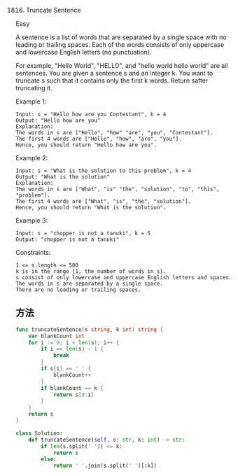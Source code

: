 1816. Truncate Sentence


Easy


A sentence is a list of words that are separated by a single space with no leading or trailing spaces. Each of the words consists of only uppercase and lowercase English letters (no punctuation).

For example, "Hello World", "HELLO", and "hello world hello world" are all sentences.
You are given a sentence s​​​​​​ and an integer k​​​​​​. You want to truncate s​​​​​​ such that it contains only the first k​​​​​​ words. Return s​​​​​​ after truncating it.

 

Example 1:

```
Input: s = "Hello how are you Contestant", k = 4
Output: "Hello how are you"
Explanation:
The words in s are ["Hello", "how" "are", "you", "Contestant"].
The first 4 words are ["Hello", "how", "are", "you"].
Hence, you should return "Hello how are you".
```

Example 2:

```
Input: s = "What is the solution to this problem", k = 4
Output: "What is the solution"
Explanation:
The words in s are ["What", "is" "the", "solution", "to", "this", "problem"].
The first 4 words are ["What", "is", "the", "solution"].
Hence, you should return "What is the solution".
```

Example 3:

```
Input: s = "chopper is not a tanuki", k = 5
Output: "chopper is not a tanuki"
```
 

Constraints:

```
1 <= s.length <= 500
k is in the range [1, the number of words in s].
s consist of only lowercase and uppercase English letters and spaces.
The words in s are separated by a single space.
There are no leading or trailing spaces.
```


## 方法


```go
func truncateSentence(s string, k int) string {
    var blankCount int
    for i := 0; i < len(s); i++ {
        if i == len(s) - 1 {
            break
        }
        if s[i] == ' ' {
            blankCount++
        }
        if blankCount == k {
            return s[0:i]
        }
    }
    return s
}
```


```python
class Solution:
    def truncateSentence(self, s: str, k: int) -> str:
        if len(s.split(' ')) <= k:
            return s
        else:
            return ' '.join(s.split(' ')[:k])
```